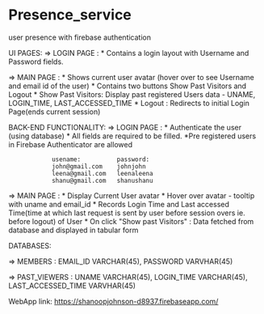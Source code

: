 # Presence_service
user presence with firebase authentication

UI PAGES:
=> LOGIN PAGE : * Contains a login layout with Username and Password fields.

=> MAIN PAGE : * Shows current user avatar (hover over to see Username and email id of the user)
               * Contains two buttons Show Past Visitors and Logout
               * Show Past Visitors: Display past registered Users data - UNAME, LOGIN_TIME, LAST_ACCESSED_TIME
               * Logout : Redirects to initial Login Page(ends current session)
               
BACK-END FUNCTIONALITY:
=> LOGIN PAGE : * Authenticate the user (using database)
                * All fields are required to be filled.
                *Pre registered users in Firebase Authenticator are allowed
                
                usename:          password:
                john@gmail.com    johnjohn
                leena@gmail.com   leenaleena
                shanu@gmail.com   shanushanu
                
=> MAIN PAGE : * Display Current User avatar 
               * Hover over avatar - tooltip with uname and email_id
               * Records Login Time and Last accessed Time(time at which last request is sent by user before session overs ie. before logout) of User
               * On click "Show past Visitors" : Data fetched from database and displayed in tabular form
               
DATABASES:

=> MEMBERS : EMAIL_ID  VARCHAR(45),
             PASSWORD  VARVHAR(45)

=> PAST_VIEWERS : UNAME              VARCHAR(45),
                  LOGIN_TIME         VARCHAR(45),
                  LAST_ACCESSED_TIME VARVHAR(45)

WebApp link: https://shanoopjohnson-d8937.firebaseapp.com/
